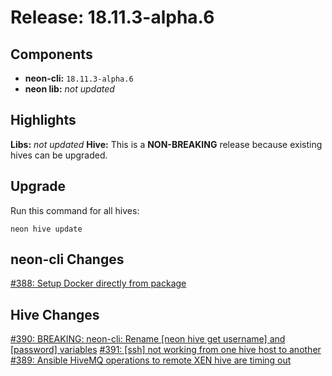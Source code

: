 # Release: 18.11.3-alpha.6

## Components

* **neon-cli:** `18.11.3-alpha.6`
* **neon lib:** *not updated*

## Highlights

**Libs:** *not updated*
**Hive:** This is a **NON-BREAKING** release because existing hives can be upgraded.

## Upgrade

Run this command for all hives:

```
neon hive update
```

## neon-cli Changes

[#388: Setup Docker directly from package](https://github.com/jefflill/NeonForge/issues/388)

## Hive Changes

[#390: BREAKING: neon-cli: Rename [neon hive get username] and [password] variables](https://github.com/jefflill/NeonForge/issues/390)
[#391: [ssh] not working from one hive host to another](https://github.com/jefflill/NeonForge/issues/391)
[#389: Ansible HiveMQ operations to remote XEN hive are timing out](https://github.com/jefflill/NeonForge/issues/389)
